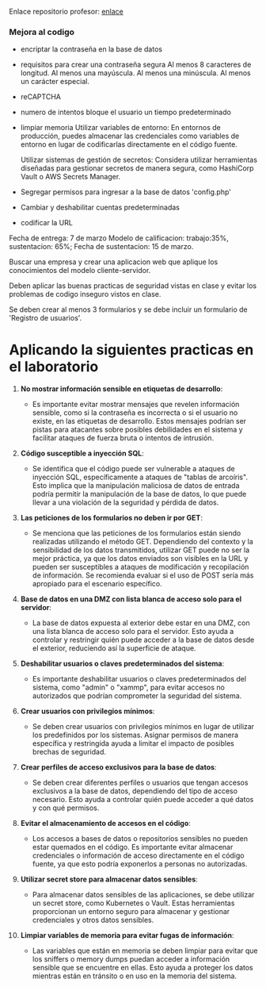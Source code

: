 Enlace repositorio profesor: [enlace](https://github.com/joseucarvajal/2024_01_sgd_dllo_sftw/tree/main/tareas/corte-1)

### Mejora al codigo


- encriptar la contraseña en la base de datos 
- requisitos para crear una contraseña segura
   Al menos 8 caracteres de longitud.
   Al menos una mayúscula.
   Al menos una minúscula.
   Al menos un carácter especial.
- reCAPTCHA
- numero de intentos bloque el usuario un tiempo predeterminado
- limpiar memoria 
   Utilizar variables de entorno: En entornos de producción, puedes almacenar las credenciales como variables de entorno en lugar de codificarlas directamente en el código fuente.

   Utilizar sistemas de gestión de secretos: Considera utilizar herramientas diseñadas para gestionar secretos de manera segura, como HashiCorp Vault o AWS Secrets Manager.
- Segregar permisos para ingresar a la base de datos 'config.php'
- Cambiar y deshabilitar cuentas predeterminadas
- codificar la URL 


Fecha de entrega: 7 de marzo
Modelo de calificacion: trabajo:35%, sustentacion: 65%;
Fecha de sustentacion: 15 de marzo.

Buscar una empresa y crear una aplicacion web que aplique los conocimientos
del modelo cliente-servidor.

Deben aplicar las buenas practicas de seguridad vistas en clase y evitar los problemas de codigo
inseguro vistos en clase.

Se deben crear al menos 3 formularios y se debe incluir un formulario de 'Registro de usuarios'.


# Aplicando la siguientes practicas en el laboratorio

1. **No mostrar información sensible en etiquetas de desarrollo**:
   
   - Es importante evitar mostrar mensajes que revelen información sensible, como si la contraseña es incorrecta o si el usuario no existe, en las etiquetas de desarrollo. Estos mensajes podrían ser pistas para atacantes sobre posibles debilidades en el sistema y facilitar ataques de fuerza bruta o intentos de intrusión.

2. **Código susceptible a inyección SQL**:
   
   - Se identifica que el código puede ser vulnerable a ataques de inyección SQL, específicamente a ataques de "tablas de arcoíris". Esto implica que la manipulación maliciosa de datos de entrada podría permitir la manipulación de la base de datos, lo que puede llevar a una violación de la seguridad y pérdida de datos.

3. **Las peticiones de los formularios no deben ir por GET**:
   
   - Se menciona que las peticiones de los formularios están siendo realizadas utilizando el método GET. Dependiendo del contexto y la sensibilidad de los datos transmitidos, utilizar GET puede no ser la mejor práctica, ya que los datos enviados son visibles en la URL y pueden ser susceptibles a ataques de modificación y recopilación de información. Se recomienda evaluar si el uso de POST sería más apropiado para el escenario específico.

4. **Base de datos en una DMZ con lista blanca de acceso solo para el servidor**:
   
   - La base de datos expuesta al exterior debe estar en una DMZ, con una lista blanca de acceso solo para el servidor. Esto ayuda a controlar y restringir quién puede acceder a la base de datos desde el exterior, reduciendo así la superficie de ataque.

5. **Deshabilitar usuarios o claves predeterminados del sistema**:
   
   - Es importante deshabilitar usuarios o claves predeterminados del sistema, como "admin" o "xammp", para evitar accesos no autorizados que podrían comprometer la seguridad del sistema.

6. **Crear usuarios con privilegios mínimos**:
   
   - Se deben crear usuarios con privilegios mínimos en lugar de utilizar los predefinidos por los sistemas. Asignar permisos de manera específica y restringida ayuda a limitar el impacto de posibles brechas de seguridad.

7. **Crear perfiles de acceso exclusivos para la base de datos**:
   
   - Se deben crear diferentes perfiles o usuarios que tengan accesos exclusivos a la base de datos, dependiendo del tipo de acceso necesario. Esto ayuda a controlar quién puede acceder a qué datos y con qué permisos.

8. **Evitar el almacenamiento de accesos en el código**:
   
   - Los accesos a bases de datos o repositorios sensibles no pueden estar quemados en el código. Es importante evitar almacenar credenciales o información de acceso directamente en el código fuente, ya que esto podría exponerlos a personas no autorizadas.

9. **Utilizar secret store para almacenar datos sensibles**:
   
   - Para almacenar datos sensibles de las aplicaciones, se debe utilizar un secret store, como Kubernetes o Vault. Estas herramientas proporcionan un entorno seguro para almacenar y gestionar credenciales y otros datos sensibles.

10. **Limpiar variables de memoria para evitar fugas de información**:
    
    - Las variables que están en memoria se deben limpiar para evitar que los sniffers o memory dumps puedan acceder a información sensible que se encuentre en ellas. Esto ayuda a proteger los datos mientras están en tránsito o en uso en la memoria del sistema.